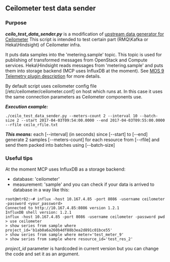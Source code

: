 ## Ceilometer test data sender
### Purpose
**_ceilo_test_data_sender.py_** is a modification of [upstream data generator for Ceilometer](https://github.com/openstack/ceilometer/blob/master/tools/send_test_data.py)
This script is intended to test certain part (RMQ\Kafka or Heka\Hindsight) of Ceilometer infra. 

It puts data samples into the 'metering.sample' topic.
This topic is used for publishing of transformed messages from OpenStack and Compute services. Heka\Hindsight reads messages from 'metering.sample' and puts them into storage backend (MCP uses InfluxDB at the moment).
See [MOS 9 Telemetry plugin description](https://3a98d2877cb62a6e6b14-93babe93196056fe375611ed4c1716dd.ssl.cf5.rackcdn.com/Telemetry-1.0-1.0.1-1/OpenStackTelemetry.pdf) for more details.

By default script uses ceilometer config file [/etc/ceilometer/ceilometer.conf] on host which runs at. In this case it uses the same connection parameters as Ceilometer components use.


**_Execution example:_**
```
./ceilo_test_data_sender.py --meters-count 2 --interval 10 --batch-size 2 --start 2017-04-03T09:54:00.0000 --end 2017-04-03T09:55:00.0000 --rfile ceilo_rfile.txt
```
**_This means:_**  each [--interval] (in seconds) since [--start] to [--end] generate 2 samples [--meters-count] for each resource from [--rfile] and send them packed into batches using [--batch-size]

### Useful tips
At the moment MCP uses InfluxDB as a storage backend:
- database: 'ceilometer'
- measurement: 'sample'
 and you can check if your data is arrived to database in a way like this:
```
root@mtr02:~# influx -host 10.167.4.85 -port 8086 -username ceilometer -password <your_password>
Connected to http://10.167.4.85:8086 version 1.2.1
InfluxDB shell version: 1.2.1
influx -host 10.167.4.85 -port 8086 -username ceilometer -password pwd
> use ceilometer
> show series from sample where project_id='b1ab0a6a260b4df88b3ea2d891c01bce55'
> show series from sample where meter='test_meter_9'
> show series from sample where resource_id='test_res_2'
```
 _project_id_ parameter is hardcoded in current version but you can change the code and set it as an argument.